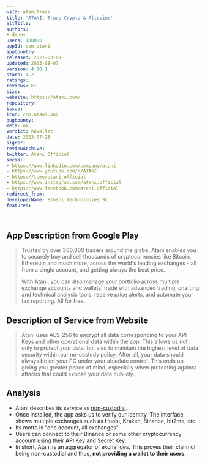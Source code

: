 ```yaml
---
wsId: ataniTrade
title: 'ATANI: Trade Crypto & Altcoins'
altTitle: 
authors:
- danny
users: 100000
appId: com.atani
appCountry: 
released: 2021-03-09
updated: 2023-08-07
version: 4.10.1
stars: 4.2
ratings: 
reviews: 61
size: 
website: https://atani.com/
repository: 
issue: 
icon: com.atani.png
bugbounty: 
meta: ok
verdict: nowallet
date: 2023-07-28
signer: 
reviewArchive: 
twitter: Atani_Official
social:
- https://www.linkedin.com/company/atani
- https://www.youtube.com/c/ATANI
- https://t.me/atani_official
- https://www.instagram.com/atani.official
- https://www.facebook.com/Atani.Official
redirect_from: 
developerName: Etoshi Technologies SL
features: 

---
```


## App Description from Google Play

> Trusted by over 300,000 traders around the globe, Atani enables you to securely buy and sell thousands of cryptocurrencies like Bitcoin, Ethereum and much more, across the world's leading exchanges - all from a single account, and getting always the best price.
>
> With Atani, you can also manage your portfolio across multiple exchange accounts and wallets, trade with advanced trading, charting and technical analysis tools, receive price alerts, and automate your tax reporting. All for free.

## Description of Service from Website

> Atani uses AES-256 to encrypt all data corresponding to your API Keys and other operational data within the app. This allows us not only to protect your data, but also to maintain the highest level of data security within our no-custody policy. After all, your data should always be on your PC under your absolute control. This ends up giving you greater peace of mind, especially when protecting against attacks that could expose your data publicly.

## Analysis 

- Atani describes its service as [non-custodial](https://blog.atani.com/get-to-know-the-security-measures-in-atani-application/).
- Once installed, the app asks us to verify our identity. The interface shows multiple exchanges such as Huobi, Kraken, Binance, bit2me, etc. 
- Its motto is "one account, all exchanges"
- Users can connect to their Binance or some other cryptocurrency account using their API Key and Secret Key. 
- In short, Atani is an aggregator of exchanges. This proves their claim of being non-custodial and thus, **not providing a wallet to their users**.
